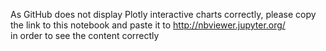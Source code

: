 As GitHub does not display Plotly interactive charts correctly, please copy the link to this notebook and paste it to
http://nbviewer.jupyter.org/  
in order to see the content correctly
